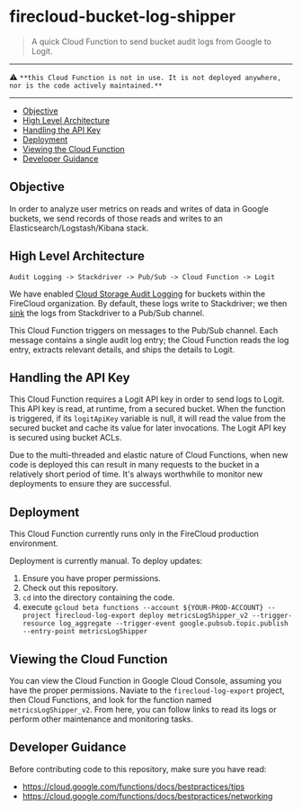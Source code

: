 # firecloud-bucket-log-shipper
> A quick Cloud Function to send bucket audit logs from Google to Logit.

---

:warning: `**this Cloud Function is not in use. It is not deployed anywhere,  nor is the code actively maintained.**`

---

* [Objective](#objective)
* [High Level Architecture](#high-level-architecture)
* [Handling the API Key](#handling-the-api-key)
* [Deployment](#deployment)
* [Viewing the Cloud Function](#viewing-the-cloud-function)
* [Developer Guidance](#developer-guidance)

## Objective
In order to analyze user metrics on reads and writes of data in Google buckets, we send records of those reads and writes to an Elasticsearch/Logstash/Kibana stack.

## High Level Architecture

```
Audit Logging -> Stackdriver -> Pub/Sub -> Cloud Function -> Logit
```

We have enabled [Cloud Storage Audit Logging](https://cloud.google.com/storage/docs/audit-logs) for buckets within the FireCloud organization. By default, these logs write to Stackdriver; we then [sink](https://cloud.google.com/logging/docs/export/configure_export_v2) the logs from Stackdriver to a Pub/Sub channel.

This Cloud Function triggers on messages to the Pub/Sub channel. Each message contains a single audit log entry; the Cloud Function reads the log entry, extracts relevant details, and ships the details to Logit.

## Handling the API Key

This Cloud Function requires a Logit API key in order to send logs to Logit. This API key is read, at runtime, from a secured bucket. When the function is triggered, if its `logitApiKey` variable is null, it will read the value from the secured bucket and cache its value for later invocations. The Logit API key is secured using bucket ACLs.

Due to the multi-threaded and elastic nature of Cloud Functions, when new code is deployed this can result in many requests to the bucket in a relatively short period of time. It's always worthwhile to monitor new deployments to ensure they are successful.

## Deployment

This Cloud Function currently runs only in the FireCloud production environment.

Deployment is currently manual. To deploy updates:
1. Ensure you have proper permissions.
2. Check out this repository.
3. `cd` into the directory containing the code.
4. execute `gcloud beta functions --account ${YOUR-PROD-ACCOUNT} --project firecloud-log-export deploy metricsLogShipper_v2 --trigger-resource log_aggregate --trigger-event google.pubsub.topic.publish --entry-point metricsLogShipper`

## Viewing the Cloud Function
You can view the Cloud Function in Google Cloud Console, assuming you have the proper permissions. Naviate to the `firecloud-log-export` project, then Cloud Functions, and look for the function named `metricsLogShipper_v2`. From here, you can follow links to read its logs or perform other maintenance and monitoring tasks.

## Developer Guidance

Before contributing code to this repository, make sure you have read:
* https://cloud.google.com/functions/docs/bestpractices/tips
* https://cloud.google.com/functions/docs/bestpractices/networking
